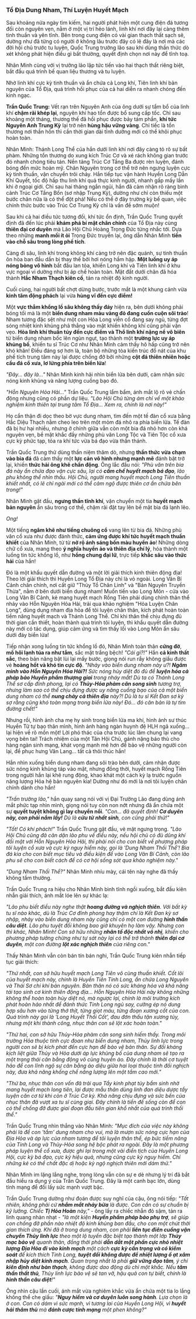 ### Tổ Địa Dung Nham, Thí Luyện Huyết Mạch

Sau khoảng nửa ngày tìm kiếm, hai người phát hiện một cung điện đá tương đối còn nguyên vẹn, nằm ở một vị trí hẻo lánh, linh khí nơi đây lại càng thêm tinh thuần và yên tĩnh. Bên trong cung điện có vài gian thạch thất sạch sẽ, dường như đã từng có người ở không lâu trước đây có lẽ đây là nơi mà các đời hội chủ trước tu luyện, Quốc Trung trưởng lão sau khi dùng thần thức dò xét không phát hiện điều gì bất thường, quyết định chọn nơi này để tĩnh toạ.

Nhân Minh cùng với vị trưởng lão lập tức tiến vào hai thạch thất riêng biệt, bắt đầu quá trình bế quan liệu thương và tu luyện.

Nhờ linh khí cực kỳ tinh thuần và ẩn chứa cả Long khí, Tiên linh khí bản nguyên của Tổ Địa, quá trình hồi phục của cả hai diễn ra nhanh chóng đến kinh ngạc.

**Trần Quốc Trung:** Vết rạn trên Nguyên Anh của ông dưới sự tẩm bổ của linh khí **chậm rãi khép lại**, nguyên khí hao tổn được bổ sung cấp tốc. Chỉ sau khoảng một tháng, thương thế đã hồi phục được bảy tám phần, **khí tức Nguyên Anh Trung Kỳ** lại trở nên **hùng hậu vững vàng**. Chỉ tiếc là tổn thương nơi thần hồn thì cần thời gian dài tĩnh dưỡng mới có thể khôi phục hoàn toàn.

Nhân Minh: Thánh Long Thể của hắn dưới linh khí nơi đây càng tỏ rõ sự bất phàm. Những tổn thương do xung kích Trúc Cơ và xé rách không gian trước đó nhanh chóng tiêu tán. Nền tảng Trúc Cơ Tầng Ba được rèn luyện, đánh bóng đến mức hoàn mỹ. Chân Nguyên trong cơ thể trở nên ngưng luyện cực kỳ tinh thuần, vận chuyển trôi chảy. Hắn tiếp tục vận hành Huyền Long Dẫn Khí Quyết, tốc độ hấp thu linh khí quả thực kinh người, nhanh gấp mấy lần khi ở ngoại giới. Chỉ sau hai tháng ngắn ngủi, hắn đã cảm nhận rõ ràng bình cảnh Trúc Cơ Tầng Bốn (sơ nhập Trung Kỳ), dường như chỉ còn thiếu một bước chân nữa là có thể đột phá! Nếu có thể ở đây trường kỳ bế quan, việc chính thức bước vào Trúc Cơ Trung Kỳ chỉ là vấn đề sớm muộn!

Sau khi cả hai điều tức tương đối, khí tức ổn định, Trần Quốc Trung quyết định đã đến lúc phải **khám phá bí mật chân chính** của Tổ Địa này cùng **thiên đại cơ duyên** mà Lão Hội Chủ Hoàng Trọng Đức từng nhắc tới. Dựa theo những **manh mối ít ỏi** Trọng Đức truyền lại, ông dẫn Nhân Minh **tiến vào chỗ sâu trong lòng phế tích**.

Càng đi sâu, linh khí trong không khí càng trở nên đặc quánh, sự tinh thuần ôn hòa ban đầu dần bị thay thế bởi hơi nóng hầm hập. **Một luồng uy áp nóng bỏng vô hình** bắt đầu lan tỏa, khiến Long khí và Tiên linh khí ở khu vực ngoại vi dường như bị áp chế hoàn toàn. Mặt đất dưới chân đã hóa thành **Hắc Nham Thạch kiên cố**, tản ra nhiệt độ kinh người.

Cuối cùng, hai người bất chợt dừng bước, trước mắt là một khung cảnh vừa **kinh tâm động phách** lại vừa **hùng vĩ đến cực điểm!**

Một **vực thẳm khổng lồ sâu không thấy đáy** hiện ra, bên dưới không phải bóng tối mà là một **biển dung nham màu vàng đỏ đang cuồn cuộn sôi trào**! Nham tương đặc sệt như một con Hỏa Long viễn cổ đang say ngủ, từng đợt sóng nhiệt kinh khủng phả thẳng vào mặt khiến không khí cũng phải vặn vẹo. **Hỏa linh khí thuần túy đến cực điểm và Thổ linh khí nặng nề vô biên** từ biển dung nham bốc lên ngùn ngụt, tạo thành một **trường lực uy áp khủng bố**, khiến tu sĩ Trúc Cơ như Nhân Minh cảm thấy hô hấp cũng trở nên khó khăn! Điều đáng sợ hơn là, toàn bộ những tòa kiến trúc đổ nát của khu phế tích trung tâm này lại được chống đỡ bởi những **cột đá thiên nhiên hoặc cầu đá cổ xưa, lơ lửng phía trên biển lửa**!

_"Đây... đây là..."_ Nhân Minh kinh hãi nhìn biển lửa bên dưới, cảm nhận sức nóng kinh khủng và năng lượng cuồng bạo đó.

_"Hỗn Nguyên Hỏa Hải..."_ Trần Quốc Trung lẩm bẩm, ánh mắt lộ rõ vẻ chấn động nhưng cũng có phần dự liệu. _"Lão Hội Chủ từng ám chỉ về một khảo nghiệm kinh thiên tại trung tâm Tổ Địa... Xem ra, chính là nơi này!"_

Họ cẩn thận đi dọc theo bờ vực dung nham, tìm đến một tế đàn cổ xưa bằng Hắc Diệu Thạch nằm cheo leo trên một mỏm đá nhô ra phía biển lửa. Tế đàn đã bị hư hại nhiều, nhưng ở chính giữa vẫn còn một bia đá nhỏ hơn còn khá nguyên vẹn, bề mặt khắc đầy những phù văn Long Tộc và Tiên Tộc cổ xưa cực kỳ phức tạp, tỏa ra khí tức vừa bá đạo vừa thần thánh.

Trần Quốc Trung thử dùng thần niệm thăm dò, nhưng **thần thức vừa chạm vào bia đá** đã cảm thấy một **lực cản vô hình nhưng mạnh mẽ** đánh bật trở lại, khiến **thức hải ông khẽ chấn động**. Ông lắc đầu nói: _"Phù văn trên bia đá này ẩn chứa đạo vận cực sâu, lại có **cấm chế huyết mạch bá đạo**, lão phu không thể nhìn thấu. Hội Chủ, người mang huyết mạch Long Tiên thuần khiết nhất, có lẽ chỉ ngài mới có thể cảm ngộ được thiên cơ ẩn chứa bên trong!"_

Nhân Minh gật đầu, **ngưng thần tĩnh khí**, vận chuyển một tia **huyết mạch bản nguyên** ẩn sâu trong cơ thể, chậm rãi đặt tay lên bề mặt bia đá lạnh lẽo.

_Ong!_

Một tiếng **ngâm khẽ như tiếng chuông cổ** vang lên từ bia đá. Những phù văn cổ xưa như được đánh thức, **cảm ứng được khí tức huyết mạch thuần khiết** của Nhân Minh, từ từ **nở rộ ánh sáng bốn màu huyền ảo**! Những dòng chữ cổ xưa, mang theo **ý nghĩa huyền ảo và thiên địa chí lý**, hóa thành một luồng tin tức khổng lồ, như **hồng chung đại lữ**, trực tiếp **khắc sâu vào thức hải** của hắn!

Đó là một khẩu quyết dẫn đường và một lời giải thích kinh thiên động địa! Theo lời giải thích thì Huyền Long Tổ Địa này chỉ là vỏ ngoài. Long Vân Bí Cảnh chân chính, nơi cất giữ "Thủy Tổ Chân Linh" và "Bản Nguyên Truyền Thừa", nằm ở bên dưới biển dung nham! Muốn tiến vào Long Môn - cửa vào Long Vân Bí Cảnh, kẻ mang huyết mạch Rồng Tiên phải dùng chính thân thể nhảy vào Hỗn Nguyên Hỏa Hải, trải qua khảo nghiệm "Hỏa Luyện Chân Long", dùng dung nham địa hỏa để tôi luyện chân thân, kích phát hoàn toàn tiềm năng huyết mạch và Thánh Long Thể. Chỉ khi thân thể chịu đựng đủ thời gian cần thiết, hoàn thành quá trình tôi luyện, thì khẩu quyết dẫn đường này mới có tác dụng, giúp cảm ứng và tìm thấy lối vào Long Môn ẩn sâu dưới đáy biển lửa!


Tiếp nhận xong luồng tin tức khổng lồ đó, Nhân Minh toàn thân **cứng đờ**, **mồ hôi lạnh túa ra như tắm**, sắc mặt trắng bệch! _"Cái gì?!"_ Hắn **cả kinh thất sắc**, theo bản năng bật lùi lại mấy bước, giọng nói run rẩy không giấu được vẻ **hoảng hốt và khó tin cực độ**. _"Nhảy vào biển dung nham này ư?! **Ngâm mình vào Hỗn Nguyên Hỏa Hải?!** Sức nóng hủy diệt đó đủ để **luyện hóa cả pháp bảo Huyền phẩm thượng giai** trong nháy mắt! Dù ta có Thánh Long Thể sơ cấp đỉnh phong, lại có **Thủy-Hỏa phàm căn song sinh** tương trợ, nhưng làm sao có thể chịu đựng được uy năng cuồng bạo của cả một biển dung nham có thể **nung chảy cả thiên địa** này?!  Dù là tu sĩ Kết Đan sơ kỳ sợ rằng cũng khó toàn mạng trong biển lửa này! Đó... đó căn bản là tự tìm đường chết!"_


Nhưng rồi, hình ảnh cha mẹ hy sinh trong biển lửa ma khí, hình ảnh sư thúc Huyền Tử tự bạo thân mình, hình ảnh hàng ngàn huynh đệ HLH ngã xuống... lại hiện về rõ mồn một! Lời phó thác của cha trước lúc lâm chung lại vang vọng bên tai! Trách nhiệm của một Tân Hội Chủ, gánh nặng báo thù cho hàng ngàn sinh mạng, khát vọng mạnh mẽ hơn để bảo vệ những người còn lại, để phục hưng Văn Lang... tất cả thôi thúc hắn!

Hắn nhìn xuống biển dung nham đang sôi trào bên dưới, cảm nhận được sức nóng kinh khủng táp vào mặt, nhưng đồng thời, huyết mạch Rồng Tiên trong người hắn lại khẽ rung động, khao khát một cách kỳ lạ trước nguồn năng lượng Hỏa hệ bản nguyên kia! Dường như đó mới là nơi tôi luyện chân chính dành cho hắn!

_"Trần trưởng lão,"_ hắn quay sang nói với vị Đại Trưởng Lão đang dùng ánh mắt phức tạp nhìn mình, giọng nói tuy còn non nớt nhưng đã ẩn chứa một sự **quyết tuyệt không gì lay chuyển nổi**. _"Con... đã quyết định! **Cơ duyên này, con phải nắm lấy!** Dù là **cửu tử nhất sinh**, con cũng phải thử!"_

_"Tốt! Có khí phách!"_ Trần Quốc Trung gật đầu, vẻ mặt ngưng trọng. _"Lão Hội Chủ cũng đã căn dặn lão phu về điều này, nếu hội chủ có đủ dũng khí đối mặt với Hỗn Nguyên Hỏa Hải, thì phải nói cho con biết về phương pháp tôi luyện cổ xưa và cực kỳ nguy hiểm này, gọi là 'Dung Nham Thối Thể'! Bia đá kia cho con biết _mục tiêu_ và _điều kiện_ để vào Long Vân Bí Cảnh, còn lão phu sẽ cho con biết _cách_ để có cơ hội sống sót qua khảo nghiệm này."_

_"Dung Nham Thối Thể?"_  Nhân Minh nhíu mày, cái tên này nghe đã thấy không tầm thường.

Trần Quốc Trung ra hiệu cho Nhân Minh bình tĩnh ngồi xuống, bắt đầu kiên nhẫn giải thích, ánh mắt lóe lên sự khác lạ:  

_"Lão phu biết điều này nghe thật **hoang đường và nghịch thiên**. Với bất kỳ tu sĩ nào khác, dù là Trúc Cơ đỉnh phong hay thậm chí là Kết Đan kỳ sơ nhập, nhảy vào biển dung nham này cũng chỉ có một con đường **hình thần câu diệt**. Lão phu tuyệt đối không bao giờ khuyên họ làm vậy. Nhưng con thì khác, Nhân Minh! Con sở hữu những **nhân tố độc nhất vô nhị**, khiến cho phương pháp tưởng chừng như tự sát này lại có thể trở thành **thiên đại cơ duyên**, một con đường **lột xác nghịch thiên** của riêng con."_

Thấy Nhân Minh vẫn còn bán tín bán nghi, Trần Quốc Trung kiên nhẫn tiếp tục giải thích:

_"Thứ nhất, con sở hữu huyết mạch Long Tiên vô cùng thuần khiết. Cốt lõi của huyết mạch này, chính là Huyền Tiên Tinh Long, ẩn chứa Long Nguyên và Thái Sơ chi khí bản nguyên. Bản thân nó có sức kháng hỏa và khả năng tái tạo sinh cơ kinh thiên động địa... Hỗn Nguyên Hỏa Hải này không những không thể hoàn toàn hủy diệt nó, mà ngược lại, chính là môi trường kích phát hoàn hảo nhất để đánh thức Tinh Long ngủ say, cưỡng ép nó dung hợp sâu hơn vào từng thớ thịt, từng giọt máu, từng đoạn xương cốt của con. Quá trình này gọi là 'Long Huyết Thối Cốt', đau đớn thấu tận xương tủy, nhưng một khi thành công, nhục thân con sẽ lột xác hoàn toàn."_

_"Thứ hai, con sở hữu Thủy-Hỏa phàm căn song sinh hiếm thấy. Trong môi trường Hỏa thuộc tính cực đoan như biển dung nham, Thủy linh lực trong người con sẽ bị kích phát đến cực hạn để bảo vệ bản thân. Sự đối kháng kịch liệt giữa Thủy và Hỏa dưới áp lực khủng bố của dung nham sẽ tạo ra một trạng thái cân bằng động vô cùng huyền ảo. Đây chính là thời cơ tuyệt hảo để con lĩnh ngộ sự cân bằng ảo diệu giữa hai loại thuộc tính đối nghịch này, đưa khả năng khống chế năng lượng lên một tầm cao mới."_

_"Thứ ba, nhục thân con vốn đã trải qua Tẩy kinh phạt tủy bẩm sinh nhờ mang huyết mạch long tiên, lại được mẫu thân dùng linh đan diệu dược tẩy luyện căn cơ từ khi còn ở Trúc Cơ kỳ. Khả năng chịu đựng và sức bền của nhục thân đã vượt xa tu sĩ cùng giai. Đây chính là tiền đề sống còn để con có thể chống đỡ được giai đoạn đầu tiên gian khổ nhất của quá trình thối thể."_

Trần Quốc Trung nhìn thẳng vào Nhân Minh: _"Mục đích của việc này không phải là để con 'tắm' dung nham cho vui, mà là  mượn sức nóng cực hạn của Địa Hỏa và áp lực của nham tương để tôi luyện thân thể, ép bức tiềm năng của Tinh Long và Thủy-Hỏa song hệ bộc phát ra ngoài. Đây là một phương pháp luyện thể cổ xưa, được ghi lại trong một vài điển tịch của Huyền Long Hội, cực kỳ bá đạo, cực kỳ hiệu quả, nhưng cũng cực kỳ nguy hiểm. Chỉ những kẻ có thể chất đặc dị hoặc kỳ ngộ nghịch thiên mới dám thử."_

Nhân Minh im lặng lắng nghe, trong lòng vẫn còn sự e dè nhưng lý trí đã bắt đầu hiểu ra dụng ý của Trần Quốc Trung. Đây là một canh bạc lớn, dùng tính mạng để đổi lấy sức mạnh vượt bậc.

Trần Quốc Trung dường như đoán được suy nghĩ của cậu, ông nói tiếp: _"Tất nhiên, không phải cứ **nhắm mắt nhảy bừa** là được. Con cần có sự chuẩn bị kỹ lưỡng. Chiếc **Tị Hỏa Hoàn** này,"_ - ông lấy ra chiếc nhẫn đỏ sậm, tản ra linh quang nhàn nhạt - _"là một kiện **Huyền phẩm pháp bảo phụ trợ**, sẽ giúp con chống đỡ phần nào nhiệt độ kinh khủng ban đầu, cho con một chút thời gian thích ứng. Khi đã ở trong dung nham, con phải **liên tục điên cuồng vận chuyển Thủy linh lực** theo một lộ tuyến đặc biệt tạo thành một lớp **Thủy mạc bảo vệ** quanh thân, đồng thời phải **dẫn dắt một phần cực nhỏ nhiệt lượng Địa Hỏa đi vào kinh mạch** một cách **cực kỳ cẩn trọng và có kiểm soát** để kích thích Tinh Long, **tuyệt đối không được để nhiệt lượng ồ ạt xâm nhập hủy diệt kinh mạch**. Quan trọng nhất là phải **giữ vững đạo tâm**, ý chí **kiên định như bàn thạch**, không được dao động dù chỉ một khắc. Nếu **tâm thần thất thủ**, Thủy linh lực bảo vệ sẽ tan vỡ, hậu quả con tự biết, chính là **hình thần câu diệt**!"_

Ông nhìn cậu lần cuối, ánh mắt vừa nghiêm khắc vừa ẩn chứa một tia lo lắng không thể che giấu: _"**Nguy hiểm và cơ duyên luôn song hành**. Lựa chọn là ở con. Con có dám vì sức mạnh, vì tương lai của Huyền Long Hội, vì **huyết hải thâm thù** mà **đánh cược tính mạng** một phen không?"_
